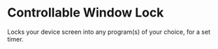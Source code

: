 # Controllable Window Lock
Locks your device screen into any program(s) of your choice, for a set timer.
